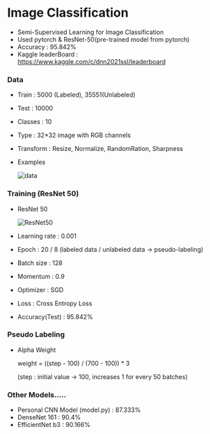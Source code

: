 # Image Classification

* Semi-Supervised Learning for Image Classification
* Used pytorch & ResNet-50(pre-trained model from pytorch)
* Accuracy : 95.842%
* Kaggle leaderBoard : https://www.kaggle.com/c/dnn2021ssl/leaderboard


### Data

- Train : 5000 (Labeled), 35551(Unlabeled)
- Test : 10000
- Classes : 10
- Type : 32*32 image with RGB channels
- Transform : Resize, Normalize, RandomRation, Sharpness
- Examples

  ![data](https://user-images.githubusercontent.com/28529183/134809925-c00e4486-eef3-4d83-8980-4cd68f489369.JPG)


### Training (ResNet 50)

- ResNet 50

  ![ResNet50](https://user-images.githubusercontent.com/28529183/134810341-75f98d02-1910-4257-aec9-0026a856c613.JPG)

- Learning rate : 0.001
- Epoch : 20 / 8 (labeled data / unlabeled data -> pseudo-labeling)
- Batch size : 128
- Momentum : 0.9
- Optimizer : SGD
- Loss : Cross Entropy Loss
- Accuracy(Test) : 95.842%


### Pseudo Labeling

- Alpha Weight

  weight = ((step - 100) / (700 - 100)) * 3
  
  (step : initial value -> 100, increases 1 for every 50 batches)


### Other Models.....

- Personal CNN Model (model.py) : 87.333%
- DenseNet 161 : 90.4%
- EfficientNet b3 : 90.166%
